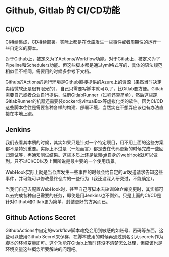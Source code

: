 # Github, Gitlab 的 CI/CD功能

## CI/CD

CI持续集成，CD持续部署。实际上都是在仓库发生一些事件或者周期性的运行一些自定义的脚本。

对于Github上，被定义为了Actions/Workflow功能。对于Gitlab上，被定义为了Pipeline和Schedulers功能。但这些脚本都是通过yml格式写的，具体的语法规范相似但不相同。需要用的时候多参考下文档。

Github的Actions的运行环境是Github直接提供的Azure上的资源（果然当时决定卖给微软还是很有眼光的），自己只需要写脚本就可以了，比Gitlab要方便。Gitlab需要自己或者企业自行提供、注册GitlabRunner（过程还算简单），然后这些跑GitlabRunner的机器还需要装docker或virtualBox等虚拟化类的软件。因为CI/CD这些脚本往往是需要各种各样的构建、部署环境，当然实在不想弄应该也有办法直接在本地上跑。

## Jenkins

我们去看其本质的时候，其实如果只是针对一个特定项目，用不用上面的这些方案都不是特别重要。实际上不过是（一般而言）都是去在代码更新的时候完成一些回归测试等，再通知测试结果。这些本质上还是依赖git自身的webHook就可以做到。只不过CI/CD以及上面所说是最主要的一个使用场景。

WebHook实际上就是当仓库发生一些事件的时候会给自定的url发送请求告知这些事件，并可能可以修改最终仓库的一些行为（我还没深入研究过，不能确定）。

当我们自己去配置WebHook时，甚至自己写脚本去轮训Git仓库变更时，其实都可以去完成各种自己需要的任务，即使是用Jenkins也不例外。只是上面的CI/CD是针对Github和Gitlab更为简单、封装更好的方案而已。

## Github Actions Secret

GithubActions中自定的workflow脚本难免会用到敏感的如账号、密码等东西，这些可以使用Github Secret来保存，在脚本使用的时候再通过别名引入secrets作为脚本的环境变量即可。这个功能在Gitlab上暂时还没不清楚怎么处理，但应该也是环境变量这些概念所要解决的问题吧。